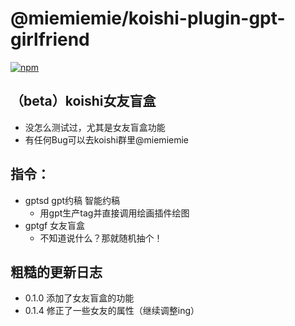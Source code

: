 # @miemiemie/koishi-plugin-gpt-girlfriend

[![npm](https://img.shields.io/npm/v/@miemiemie/koishi-plugin-gpt-girlfriend?style=flat-square)](https://www.npmjs.com/package/@miemiemie/koishi-plugin-gpt-girlfriend)

## （beta）koishi女友盲盒 
- 没怎么测试过，尤其是女友盲盒功能
- 有任何Bug可以去koishi群里@miemiemie
## 指令：
- gptsd gpt约稿 智能约稿
  - 用gpt生产tag并直接调用绘画插件绘图
- gptgf 女友盲盒  
  - 不知道说什么？那就随机抽个！
## 粗糙的更新日志
- 0.1.0 添加了女友盲盒的功能
- 0.1.4 修正了一些女友的属性（继续调整ing）